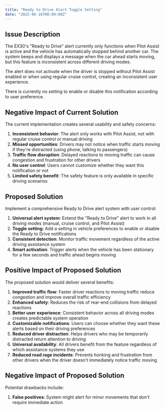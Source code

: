 ```yaml
---
title: "Ready to Drive Alert Toggle Setting"
date: "2025-06-16T00:00:00Z"
---
```


## Issue Description

The EX30's "Ready to Drive" alert currently only functions when Pilot Assist is active and the vehicle has automatically stopped behind another car. The system beeps and displays a message when the car ahead starts moving, but this feature is inconsistent across different driving modes.

The alert does not activate when the driver is stopped without Pilot Assist enabled or when using regular cruise control, creating an inconsistent user experience.

There is currently no setting to enable or disable this notification according to user preference.

## Negative Impact of Current Solution

The current implementation creates several usability and safety concerns:

1. **Inconsistent behavior**: The alert only works with Pilot Assist, not with regular cruise control or manual driving
2. **Missed opportunities**: Drivers may not notice when traffic starts moving if they're distracted (using phone, talking to passengers)
3. **Traffic flow disruption**: Delayed reactions to moving traffic can cause congestion and frustration for other drivers
4. **No user control**: Users cannot customize whether they want this notification or not
5. **Limited safety benefit**: The safety feature is only available in specific driving scenarios

## Proposed Solution

Implement a comprehensive Ready to Drive alert system with user control:

1. **Universal alert system**: Extend the "Ready to Drive" alert to work in all driving modes (manual, cruise control, and Pilot Assist)
2. **Toggle setting**: Add a setting in vehicle preferences to enable or disable the Ready to Drive notifications
3. **Consistent detection**: Monitor traffic movement regardless of the active driving assistance system
4. **Smart activation**: Trigger alerts when the vehicle has been stationary for a few seconds and traffic ahead begins moving

## Positive Impact of Proposed Solution

The proposed solution would deliver several benefits:

1. **Improved traffic flow**: Faster driver reactions to moving traffic reduce congestion and improve overall traffic efficiency
2. **Enhanced safety**: Reduces the risk of rear-end collisions from delayed reactions
3. **Better user experience**: Consistent behavior across all driving modes creates predictable system operation
4. **Customizable notifications**: Users can choose whether they want these alerts based on their driving preferences
5. **Reduced driver distraction**: Helps drivers who may be temporarily distracted return attention to driving
6. **Universal availability**: All drivers benefit from the feature regardless of which assistance systems they use
7. **Reduced road rage incidents**: Prevents honking and frustration from other drivers when the driver doesn't immediately notice traffic moving

## Negative Impact of Proposed Solution

Potential drawbacks include:

1. **False positives**: System might alert for minor movements that don't require immediate action
